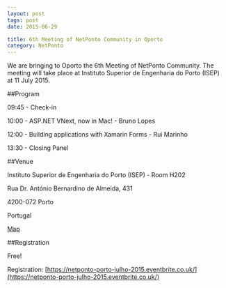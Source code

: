 ```yaml
---
layout: post
tags: post
date: 2015-06-29

title: 6th Meeting of NetPonto Community in Oporto
category: NetPonto
---
```


We are bringing to Oporto the 6th Meeting of NetPonto Community.
The meeting will take place at Instituto Superior de Engenharia do Porto (ISEP) at 11 July 2015.

##Program

09:45 - Check-in

10:00 - ASP.NET VNext, now in Mac! - Bruno Lopes

12:00 - Building applications with Xamarin Forms - Rui Marinho

13:30 - Closing Panel

##Venue

Instituto Superior de Engenharia do Porto (ISEP) - Room H202

Rua Dr. António Bernardino de Almeida, 431

4200-072 Porto

Portugal

[Map](https://www.google.pt/maps/place/ISEP,+4200-072+Porto/@41.1778457,-8.6081006,17z/data=!4m2!3m1!1s0xd246449b419e1c1:0x16a6fd2fcace4efe)

##Registration

Free!

Registration: [https://netponto-porto-julho-2015.eventbrite.co.uk/](https://netponto-porto-julho-2015.eventbrite.co.uk/)
